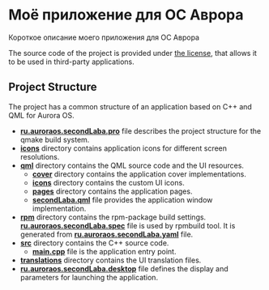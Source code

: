# Моё приложение для ОС Аврора

Короткое описание моего приложения для ОС Аврора

The source code of the project is provided under
[the license](LICENSE.BSD-3-CLAUSE.md),
that allows it to be used in third-party applications.

## Project Structure

The project has a common structure
of an application based on C++ and QML for Aurora OS.

* **[ru.auroraos.secondLaba.pro](ru.auroraos.secondLaba.pro)** file
  describes the project structure for the qmake build system.
* **[icons](icons)** directory contains application icons for different screen resolutions.
* **[qml](qml)** directory contains the QML source code and the UI resources.
  * **[cover](qml/cover)** directory contains the application cover implementations.
  * **[icons](qml/icons)** directory contains the custom UI icons.
  * **[pages](qml/pages)** directory contains the application pages.
  * **[secondLaba.qml](qml/secondLaba.qml)** file
    provides the application window implementation.
* **[rpm](rpm)** directory contains the rpm-package build settings.
  **[ru.auroraos.secondLaba.spec](rpm/ru.auroraos.secondLaba.spec)** file is used by rpmbuild tool.
  It is generated from **[ru.auroraos.secondLaba.yaml](rpm/ru.auroraos.secondLaba.yaml)** file.
* **[src](src)** directory contains the C++ source code.
  * **[main.cpp](src/main.cpp)** file is the application entry point.
* **[translations](translations)** directory contains the UI translation files.
* **[ru.auroraos.secondLaba.desktop](ru.auroraos.secondLaba.desktop)** file
  defines the display and parameters for launching the application.